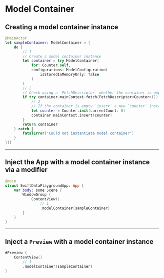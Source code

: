 # Model Container 

## Creating a model container instance 

```swift
@MainActor
let sampleContainer: ModelContainer = {
    do {
        // 1
        // Create a model container instance
        let container = try ModelContainer(
            for: Counter.self,
            configurations: ModelConfiguration(
                isStoredInMemoryOnly: false
            )
        )
        // 2
        // Check using a `FetchDescriptor` whether the container is empty
        if try container.mainContext.fetch(FetchDescriptor<Counter>()).isEmpty {
            // 3
            // If the container is empty `insert` a new `counter` instance
            let counter = Counter.init(currentCount: 0)
            container.mainContext.insert(counter)
        }
        return container
    } catch {
        fatalError("Could not instantiate model container")
    }
}()
```

***

## Inject the App with a model container instance via a modifier

```swift
@main
struct SwiftDataPlaygroundApp: App {
    var body: some Scene {
        WindowGroup {
            ContentView()
                // 1
                .modelContainer(sampleContainer)
        }
    }
}
```

***

## Inject a `Preview` with a model container instance 

```swift
#Preview {
    ContentView()
        // 1
        .modelContainer(sampleContainer)
}
```
